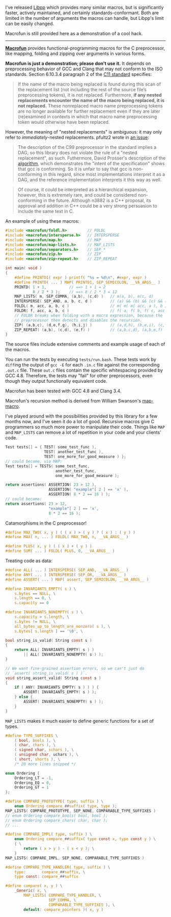 
I've released [Libpp](https://github.com/mcinglis/libpp) which provides many similar macros, but is significantly faster, actively maintained, and certainly standards-conformant. Both are limited in the number of arguments the macros can handle, but Libpp's limit can be easily changed.

Macrofun is still provided here as a demonstration of a cool hack.

-----

**[Macrofun](https://github.com/mcinglis/macrofun)** provides functional-programming macros for the C preprocessor, like mapping, folding and zipping over arguments in various forms.

**Macrofun is just a demonstration; please don't use it.** It depends on preprocessing behavior of GCC and Clang that may not conform to the ISO standards. Section 6.10.3.4 paragraph 2 of the [C11 standard](http://www.open-std.org/jtc1/sc22/wg14/www/docs/n1570.pdf) specifies:

> If the name of the macro being replaced is found during this scan of the replacement list (not including the rest of the source file’s preprocessing tokens), it is not replaced. Furthermore, **if any nested replacements encounter the name of the macro being replaced, it is not replaced.** These nonreplaced macro name preprocessing tokens are no longer available for further replacement even if they are later (re)examined in contexts in which that macro name preprocessing token would otherwise have been replaced.

However, the meaning of "nested replacements" is ambiguous: it may only refer to *immediately*-nested replacements. pfultz2 wrote in [an issue](https://github.com/mcinglis/macrofun/issues/1):

> The description of the C99 preprocessor in the standard implies a DAG, so this library does not violate the rule of a "nested replacement", as such. Futhermore, David Prosser's description of the [algorithm](http://www.spinellis.gr/blog/20060626/), which demonstrates the "intent of the specification" shows that gcc is conforming. So it is unfair to say that gcc is non-conforming in this regard, since most implementations interpret it as a DAG, and the reference implementation interprets it this way as well.

> Of course, it could be interpreted as a hierarchical expansion, however, this is extremely rare, and could be considered non-conforming in the future. Although n3882 is a C++ proposal, its approval and addition in C++ could be a very strong persuasion to include the same text in C.

An example of using these macros:

``` c
#include <macrofun/foldl.h>         // FOLDL
#include <macrofun/intersperse.h>   // INTERSPERSE
#include <macrofun/map.h>           // MAP
#include <macrofun/map-lists.h>     // MAP_LISTS
#include <macrofun/separators.h>    // SEP_*
#include <macrofun/zip.h>           // ZIP
#include <macrofun/zip-repeat.h>    // ZIP_REPEAT

int main( void )
{
    #define PRINTD1( expr ) printf( "%s = %d\n", #expr, expr )
    #define PRINTD( ... ) MAP( PRINTD1, SEP_SEMICOLON, __VA_ARGS__ )
    PRINTD( 1 + 1,          // ==> 1 + 1 = 2
            8 / 2 * 3 );    // ==> 8 / 2 * 3 = 12
    MAP_LISTS( m, SEP_COMMA, (a,b), (c,d) )   // m(a, b), m(c, d)
    INTERSPERSE( SEP_AND, a, b, c, d )        // (a) && (b) && (c) && (d)
    FOLDL( m, acc, a, b, c )                  // m( m( m( acc, a ), b ), c )
    FOLDR( f, acc, a, b, c )                  // f( a, f( b, f( c, acc ) ) )
    // FOLDR breaks when folding with a macro expression, because the
    // preprocessor then detects and disables the recursion.
    ZIP( (a,b,c), (d,e,f,g), (h,i,j) )        // (a,d,h), (b,e,i), (c,f,j)
    ZIP_REPEAT( (a,b), (c,d), (e,f) )         // (a,b,c,d), (a,b,e,f)
}
```

The source files include extensive comments and example usage of each of the macros.

You can run the tests by executing `tests/run.bash`. These tests work by `diff`ing the output of `gcc -E` for each `.in.c` file against the corresponding `.out.c` file. These `out.c` files contain the specific whitespacing provided by GCC 4.8. Therefore, the tests may "fail" for other preprocessors, even though they output functionally equivalent code.

Macrofun has been tested with GCC 4.8 and Clang 3.4.

Macrofun's recursion method is derived from William Swanson's [map-macro](https://github.com/swansontec/map-macro).

I've played around with the possibilities provided by this library for a few months now, and I've seen it do a lot of good. Recursive macros give C programmers so much more power to manipulate their code. Things like `MAP` and `MAP_LISTS` can remove a lot of repetition in your code and your clients' code.

``` c
Test tests[] = { TEST( some_test_func ),
                 TEST( another_test_func ),
                 TEST( one_more_for_good_measure ) };
// could become, via MAP:
Test tests[] = TESTS( some_test_func,
                      another_test_func,
                      one_more_for_good_measure );

return assertions( ASSERTION( 23 > 12 ),
                   ASSERTION( "example"[ 2 ] == 'x' ),
                   ASSERTION( 8 * 2 == 16 ) );
// could become:
return assertions( 23 > 12,
                   "example"[ 2 ] == 'x',
                   8 * 2 == 16 );
```

Catamorphisms in the C preprocessor!

``` c
#define MAX_TWO( x, y ) ( ( x ) > ( y ) ? ( x ) : ( y ) )
#define MAX( n, ... ) FOLDL( MAX_TWO, n, __VA_ARGS__ )

#define PLUS( x, y ) ( ( x ) + ( y ) )
#define SUM( ... ) FOLDL( PLUS, 0, __VA_ARGS__ )
```

Treating code as data:

``` c
#define ALL( ... ) INTERSPERSE( SEP_AND, __VA_ARGS__ )
#define ANY( ... ) INTERSPERSE( SEP_OR, __VA_ARGS__ )
#define ASSERT( ... ) MAP( assert, SEP_SEMICOLON, __VA_ARGS__ )

#define INVARIANTS_EMPTY( s ) \
    s.bytes == NULL, \
    s.length == 0, \
    s.capacity == 0

#define INVARIANTS_NONEMPTY( s ) \
    s.capacity > s.length, \
    s.bytes != NULL, \
    all_bytes_up_to_length_are_nonzero( s ), \
    s.bytes[ s.length ] == '\0', \

bool string_is_valid( String const s )
{
    return ALL( INVARIANTS_EMPTY( s ) )
        || ALL( INVARIANTS_NONEMPTY( s ) );
}

// We want fine-grained assertion errors, so we can't just do
// `assert( string_is_valid( s ) )`.
void string_assert_valid( String const s )
{
    if ( ANY( INVARIANTS_EMPTY( s ) ) ) {
        ASSERT( INVARIANTS_EMPTY( s ) );
    } else {
        ASSERT( INVARIANTS_NONEMPTY( s ) );
    }
}
```

`MAP_LISTS` makes it much easier to define generic functions for a set of types.

``` c
#define TYPE_SUFFIXES \
    ( bool, bools ), \
    ( char, chars ), \
    ( signed char, schars ), \
    ( unsigned char, uchars ), \
    ( short, shorts ), \
    /* 20 more lines snipped */

enum Ordering {
    Ordering_LT = -1,
    Ordering_EQ = 0,
    Ordering_GT = 1
};

#define COMPARE_PROTOTYPE( type, suffix ) \
    enum Ordering compare_##suffix( type, type );
MAP_LISTS( COMPARE_PROTOTYPE, SEP_NONE, COMPARABLE_TYPE_SUFFIXES )
// enum Ordering compare_bools( bool, bool );
// enum Ordering compare_chars( char, char );
// ...

#define COMPARE_IMPL( type, suffix ) \
    enum Ordering compare_##suffix( type const x, type const y ) \
    { \
        return ( x > y ) - ( x < y ); \
    }
MAP_LISTS( COMPARE_IMPL, SEP_NONE, COMPARABLE_TYPE_SUFFIXES )

#define COMPARE_TYPE_HANDLER( type, suffix ) \
    type:       compare_##suffix, \
    type const: compare_##suffix

#define compare( x, y ) \
    _Generic( x, \
        MAP_LISTS( COMPARE_TYPE_HANDLER, \
                   SEP_COMMA, \
                   COMPARABLE_TYPE_SUFFIXES ), \
        default: compare_pointers )( x, y )
```

